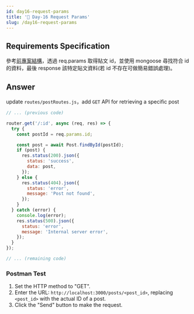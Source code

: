 ```yaml
---
id: day16-request-params
title: '📜 Day-16 Request Params'
slug: /day16-request-params
---
```


## Requirements Specification

參考[前專案結構](./day15-request-body.md)，透過 req.params 取得貼文 id，並使用 mongoose 尋找符合 id 的資料，最後 response 該特定貼文資料(若 id 不存在可做簡易錯誤處理)。

## Answer

update `routes/postRoutes.js`，add `GET` API for retrieving a specific post

```js
// ... (previous code)

router.get('/:id', async (req, res) => {
  try {
    const postId = req.params.id;

    const post = await Post.findById(postId);
    if (post) {
      res.status(200).json({
        status: 'success',
        data: post,
      });
    } else {
      res.status(404).json({
        status: 'error',
        message: 'Post not found',
      });
    }
  } catch (error) {
    console.log(error);
    res.status(500).json({
      status: 'error',
      message: 'Internal server error',
    });
  }
});

// ... (remaining code)
```

### Postman Test

1. Set the HTTP method to "GET".
2. Enter the URL: `http://localhost:3000/posts/<post_id>`, replacing `<post_id>` with the actual ID of a post.
3. Click the "Send" button to make the request.
